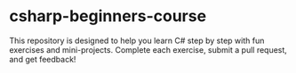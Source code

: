 # csharp-beginners-course
This repository is designed to help you learn C# step by step with fun exercises and mini-projects. Complete each exercise, submit a pull request, and get feedback!
